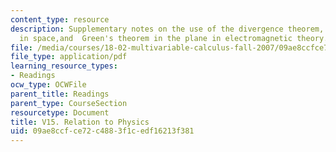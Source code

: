 ```yaml
---
content_type: resource
description: Supplementary notes on the use of the divergence theorem, Stokes' theorem
  in space,and  Green's theorem in the plane in electromagnetic theory.
file: /media/courses/18-02-multivariable-calculus-fall-2007/09ae8ccfce72c4883f1cedf16213f381_relation_to_phy.pdf
file_type: application/pdf
learning_resource_types:
- Readings
ocw_type: OCWFile
parent_title: Readings
parent_type: CourseSection
resourcetype: Document
title: V15. Relation to Physics
uid: 09ae8ccf-ce72-c488-3f1c-edf16213f381
---
```

